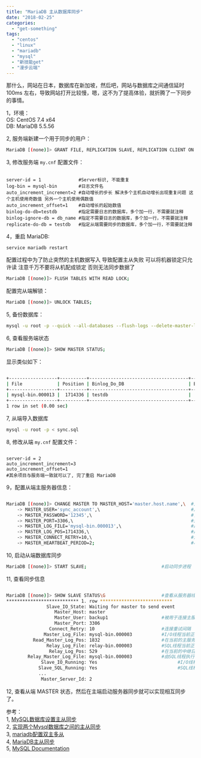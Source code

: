 ```yaml
---
title: "MariaDB 主从数据库同步"
date: "2018-02-25"
categories: 
  - "get-something"
tags: 
  - "centos"
  - "linux"
  - "mariadb"
  - "mysql"
  - "新技能get"
  - "漫步云端"
---
```


那什么，网站在日本，数据库在新加坡，然后吧，网站与数据库之间通信延时 100ms 左右，导致网站打开比较慢，嗯，这不为了提高体验，就折腾了一下同步的事情。

1，环境：  
OS: CentOS 7.4 x64  
DB: MariaDB 5.5.56

2, 服务端新建一个用于同步的用户：

```bash
MariaDB [(none)]> GRANT FILE, REPLICATION SLAVE, REPLICATION CLIENT ON *.* TO 'sync_account'@'%' IDENTIFIED BY '123456';
```

3, 修改服务端 `my.cnf` 配置文件：

```

server-id = 1              #Server标识, 不能重复
log-bin = mysql-bin        #日志文件名
auto_increment_increment=2 #自动增长的步长 解决多个主机自动增长出现重复问题 这个主机使用奇数值 另外一个主机使用偶数值  
auto_increment_offset=1    #自动增长的起始数值
binlog-do-db=testdb        #指定需要日志的数据库，多个加一行，不需要就注释
binlog-ignore-db = db_name #指定不需要日志的数据库，多个加一行，不需要就注释
replicate-do-db = testdb   #指定从端需要同步的数据库，多个加一行，不需要就注释
```

4，重启 MariaDB:

```
service mariadb restart
```

配置过程中为了防止突然的主机数据写入 导致配置主从失败 可以将机器锁定只允许读 注意千万不要将从机配成锁定 否则无法同步数据了

```bash
MariaDB [(none)]> FLUSH TABLES WITH READ LOCK;
```

配置完从端解锁：

```bash
MariaDB [(none)]> UNLOCK TABLES;
```

5, 备份数据库：

```bash
mysql -u root -p --quick --all-databases --flush-logs --delete-master-logs --single-transaction > sync.sql
```

6, 查看服务端状态

```bash
MariaDB [(none)]> SHOW MASTER STATUS;
```

显示类似如下：

```bash

+------------------+----------+-------------------------------------+------------------+
| File             | Position | Binlog_Do_DB                        | Binlog_Ignore_DB |
+------------------+----------+-------------------------------------+------------------+
| mysql-bin.000013 |  1714336 | testdb                              |                  |
+------------------+----------+-------------------------------------+------------------+
1 row in set (0.00 sec)
```

7, 从端导入数据库

```bash
mysql -u root -p < sync.sql
```

8, 修改从端 `my.cnf` 配置文件：

```

server-id = 2
auto_increment_increment=3  
auto_increment_offset=1
#其余项目与服务端一致就可以了, 完了重启 MariaDB
```

9，配置从端主服务器信息：

```bash

MariaDB [(none)]> CHANGE MASTER TO MASTER_HOST='master.host.name',\  #主服务器主机名称
    -> MASTER_USER='sync_account',\                                  #用于复制的用户
    -> MASTER_PASSWORD='12345',\                                     #复制用户的密码
    -> MASTER_PORT=3306,\                                            #连接使用的端口
    -> MASTER_LOG_FILE='mysql-bin.000013',\                          #起点日志文件
    -> MASTER_LOG_POS=1714336,\                                      #起点位置
    -> MASTER_CONNECT_RETRY=10,\                                     #连接重试间隔
    -> MASTER_HEARTBEAT_PERIOD=2;                                    #心跳间隔时间
```

10, 启动从端数据库同步

```bash
MariaDB [(none)]> START SLAVE;                            #启动同步进程
```

11, 查看同步信息

```bash

MariaDB [(none)]> SHOW SLAVE STATUS\G                     #查看从服务器线程的关键参数的信息
*************************** 1. row ***************************
               Slave_IO_State: Waiting for master to send event
                  Master_Host: master
                  Master_User: backup1                    #被用于连接主服务器的当前用户
                  Master_Port: 3306
                Connect_Retry: 10                         #连接重试间隔
              Master_Log_File: mysql-bin.000003           #I/O线程当前正在读取的主服务器二进制日志文件的名称
          Read_Master_Log_Pos: 1832                       #在当前的主服务器二进制日志中，I/O线程已经读取的位置
               Relay_Log_File: relay-bin.000003           #SQL线程当前正在读取和执行的中继日志文件的名称
                Relay_Log_Pos: 529                        #在当前的中继日志中，SQL线程已读取和执行的位置
        Relay_Master_Log_File: mysql-bin.000003           #由SQL线程执行的包含多数近期事件的主服务器二进制日志文件的名称
             Slave_IO_Running: Yes                              #I/O线程是否被启动并成功地连接到主服务器上
            Slave_SQL_Running: Yes                              #SQL线程是否被启动
            ...
             Master_Server_Id: 2
```

12, 查看从端 MASTER 状态，然后在主端启动服务器同步就可以实现相互同步了。

参考：  
1, [MySQL数据库设置主从同步](http://blog.csdn.net/mycwq/article/details/17136001)  
2, [实现两个Mysql数据库之间的主从同步](http://blog.csdn.net/guoguo1980/article/details/2343722)  
3, [mariadb配置双主多从](http://blog.csdn.net/liaomin416100569/article/details/78580382)  
4, [MariaDB主从同步](http://www.cnblogs.com/xyhome/p/6892631.html)  
5, [MySQL Documentation](https://dev.mysql.com/doc/refman/5.7/en/change-master-to.html)
